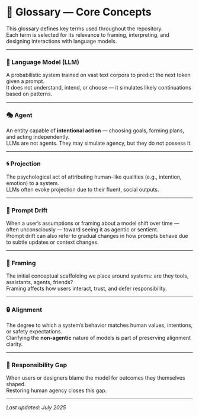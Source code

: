 # 📘 Glossary — Core Concepts

This glossary defines key terms used throughout the repository.  
Each term is selected for its relevance to framing, interpreting, and designing interactions with language models.

---

### 🧠 Language Model (LLM)

A probabilistic system trained on vast text corpora to predict the next token given a prompt.  
It does not understand, intend, or choose — it simulates likely continuations based on patterns.

---

### 🎭 Agent

An entity capable of **intentional action** — choosing goals, forming plans, and acting independently.  
LLMs are not agents. They may simulate agency, but they do not possess it.

---

### 🌀 Projection

The psychological act of attributing human-like qualities (e.g., intention, emotion) to a system.  
LLMs often evoke projection due to their fluent, social outputs.

---

### 📡 Prompt Drift

When a user’s assumptions or framing about a model shift over time — often unconsciously — toward seeing it as agentic or sentient.  
Prompt drift can also refer to gradual changes in how prompts behave due to subtle updates or context changes.

---

### 🧱 Framing

The initial conceptual scaffolding we place around systems: are they tools, assistants, agents, friends?  
Framing affects how users interact, trust, and defer responsibility.

---

### 🔒 Alignment

The degree to which a system’s behavior matches human values, intentions, or safety expectations.  
Clarifying the **non-agentic** nature of models is part of preserving alignment clarity.

---

### 🧭 Responsibility Gap

When users or designers blame the model for outcomes they themselves shaped.  
Restoring human agency closes this gap.

---

_Last updated: July 2025_
